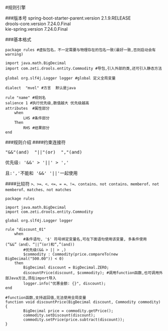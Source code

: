 #规则引擎

###版本号
spring-boot-starter-parent.version  2.1.9.RELEASE  
drools-core.version                 7.24.0.Final  
kie-spring.version                  7.24.0.Final

###基本格式
```drools
package rules #虚拟包名，不一定需要与物理存在的包名一致(最好一致,否则启动会有warning)

import java.math.BigDecimal
import com.zeti.drools.entity.Commodity #导包,引入外部的类,还可引入静态方法

global org.slf4j.Logger logger #global 定义全局变量

dialect  "mvel" #方言  默认是java

rule "name" #规则名
salience 1 #执行优先级,数值越大 优先级越高
attributes  #属性部分
    when 
        LHS #条件部分
    Then
        RHS #结果部分
end
```


###规则介绍
####约束连接符
<pre>"&&"(and)  "||"(or)  ","(and)</pre>
<pre>优先级: '&&' > '||' > ','  </pre>
<pre>且:','不能和 '&&' '||'一起使用 </pre>


####比较符
`>、>=、<、<=、= =、!=、contains、not contains、memberof、not memberof、matches、not matches`

```drools
package rules

import java.math.BigDecimal
import com.zeti.drools.entity.Commodity

global org.slf4j.Logger logger 

rule "discount_01"
    when
        #条件语句, '$' 符号绑定变量名,可在下面语句使用该变量, 多条件使用(“&&”（and）、“||”(or)和“,”(and))
        #优先级(&& > || > ,) 
        $commodity : Commodity(price.compareTo(new BigDecimal("500.00")) < 0) 
    then
        BigDecimal discount = BigDecimal.ZERO;
        discountPrice(discount, $commodity); #调用function函数,也可调用外部Java方法,须在import导入
        logger.info("优惠金额: {}", discount);
end

#function函数,支持返回值,无法使用全局变量
function void discountPrice(BigDecimal discount, Commodity commodity) {
        BigDecimal price = commodity.getPrice();
        commodity.setDiscount(discount);
        commodity.setPrice(price.subtract(discount));
}

```
